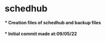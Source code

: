 # schedhub

#### * Creation files of schedhub and backup files

#### * Initial commit made at:09/05/22
